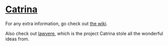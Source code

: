 # [Catrina](https://github.com/HiiGHoVuTi/Catrina/wiki)

For any extra information, go check out [the wiki](https://github.com/HiiGHoVuTi/Catrina/wiki).

Also check out [lawvere](https://github.com/jameshaydon/lawvere), which is the project Catrina stole all the wonderful ideas from.
